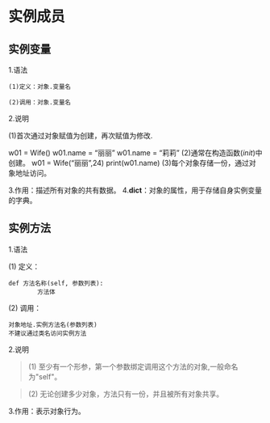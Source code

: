 
# 实例成员

## 实例变量

1.语法
```
(1)定义：对象.变量名

(2)调用：对象.变量名
```

2.说明

(1)首次通过对象赋值为创建，再次赋值为修改.

w01 = Wife()
w01.name = “丽丽”
w01.name = “莉莉”
(2)通常在构造函数(_init_)中创建。
w01 = Wife(“丽丽”,24)
print(w01.name)
(3)每个对象存储一份，通过对象地址访问。

3.作用：描述所有对象的共有数据。
4.__dict__：对象的属性，用于存储自身实例变量的字典。

## 实例方法


1.语法

(1) 定义：

```
def 方法名称(self, 参数列表):
	    方法体
```

(2) 调用：
```
对象地址.实例方法名(参数列表)
不建议通过类名访问实例方法
```

2.说明

> (1) 至少有一个形参，第一个参数绑定调用这个方法的对象,一般命名为"self"。

> (2) 无论创建多少对象，方法只有一份，并且被所有对象共享。

3.作用：表示对象行为。
